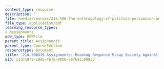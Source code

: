```yaml
---
content_type: resource
description: ''
file: /media/courses/21a-506-the-anthropology-of-politics-persuasion-and-power-spring-2019/51dcc87819a54b7880b6cef6ec588936_MIT21A_506S19_Sec4Mod1Respons2.pdf
file_type: application/pdf
learning_resource_types:
- Assignments
ocw_type: OCWFile
parent_title: Assignments
parent_type: CourseSection
resourcetype: Document
title: '21A.506S19 Assignments: Reading Response Essay Society Against the State 2'
uid: 51dcc878-19a5-4b78-80b6-cef6ec588936
---
```

